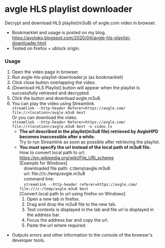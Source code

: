 # avgle HLS playlist downloader
Decrypt and download HLS playlist(m3u8) of avgle.com video in browser.
* Bookmarklet and usage is posted on my blog. https://avotoko.blogspot.com/2020/04/avgle-hls-playlist-downloader.html
* Tested on firefox + ublock origin. 
### Usage ###
1. Open the video page in browser.
2. Run avgle-hls-playlist-downloader.js (as bookmarklet)
3. Click close button overlapping the video.
4. [Download HLS Playlist] button will appear when the playlist is successfully retrieved and decrypted.
5. Click the button and download avgle.m3u8.
5. You can play the video using Streamlink.  
`streamlink --http-header Referer=https://avgle.com/ file://<location>/avgle.m3u8 best`  
Or you can download the video.  
`streamlink --http-header Referer=https://avgle.com/ file://<location>/avgle.m3u8 best -o video.ts`  
    * **The url described in the playlist(m3u8 file) retrieved by AvgleHPD becomes inaccessible after a while.**  
  Try to run Streamlink as soon as possible after retrieving the playlist.  
    * **You must specify the url instead of the local path of m3u8 file.**  
  How to convert local path to url: https://en.wikipedia.org/wiki/File_URI_scheme  
  [Example for Windows]  
  &emsp;downloaded file path: c:\temp\avgle.m3u8  
  &emsp;url: file:///c:/temp/avgle.m3u8  
  &emsp;command line:  
  &emsp;`streamlink --http-header referer=https://avgle.com/ file:///c:/temp/avgle.m3u8 best`  
  [Convert local path to url using firefox on Windows]  
      1. Open a new tab in firefox.
      2. Drag and drop the m3u8 file to the new tab.
      3. Text contents is displayed in the tab and file url is displayed in the address bar.
      4. Focus the address bar and copy the url.
      5. Paste the url where required.

* Outputs errors and other information to the console of the browser's developer tools.  


